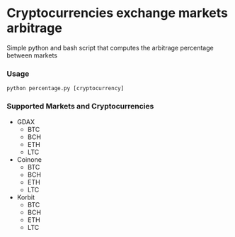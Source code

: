 # Cryptocurrencies exchange markets arbitrage

Simple python and bash script that computes the arbitrage percentage between markets

### Usage

```shell
python percentage.py [cryptocurrency]
```

### Supported Markets and Cryptocurrencies

- GDAX
	- BTC
	- BCH
	- ETH
	- LTC
- Coinone
	- BTC
	- BCH
	- ETH
	- LTC
- Korbit
	- BTC
	- BCH
	- ETH
	- LTC